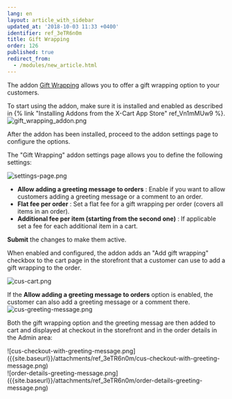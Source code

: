 ```yaml
---
lang: en
layout: article_with_sidebar
updated_at: '2018-10-03 11:33 +0400'
identifier: ref_3eTR6n0m
title: Gift Wrapping
order: 126
published: true
redirect_from:
  - /modules/new_article.html
---
```

The addon [Gift Wrapping](https://market.x-cart.com/addons/gift-wrapping.html "Gift Wrapping") allows you to offer a gift wrapping option to your customers. 

To start using the addon, make sure it is installed and enabled as described in {% link "Installing Addons from the X-Cart App Store" ref_Vn1mMUw9 %}.
![gift_wrapping_addon.png]({{site.baseurl}}/attachments/ref_3eTR6n0m/gift_wrapping_addon.png)

After the addon has been installed, proceed to the addon settings page to configure the options.

The "Gift Wrapping" addon settings page allows you to define the following settings:

![settings-page.png]({{site.baseurl}}/attachments/ref_3eTR6n0m/settings-page.png)

* **Allow adding a greeting message to orders** : Enable if you want to allow customers adding a greeting message or a comment to an order.
* **Flat fee per order** : Set a flat fee for a gift wrapping per order (covers all items in an order).
* **Additional fee per item (starting from the second one)** : If applicable set a fee for each additional item in a cart.

**Submit** the changes to make them active.

When enabled and configured, the addon adds an "Add gift wrapping" checkbox to the cart page in the storefront that a customer can use to add a gift wrapping to the order. 

![cus-cart.png]({{site.baseurl}}/attachments/ref_3eTR6n0m/cus-cart.png)

If the **Allow adding a greeting message to orders** option is enabled, the customer can also add a greeting message or a comment there.
![cus-greeting-message.png]({{site.baseurl}}/attachments/ref_3eTR6n0m/cus-greeting-message.png)

Both the gift wrapping option and the greeting messag are then added to cart and displayed at checkout in the storefront and in the order details in the Admin area:

<div class="ui stackable two column grid">
  <div class="column" markdown="span">![cus-checkout-with-greeting-message.png]({{site.baseurl}}/attachments/ref_3eTR6n0m/cus-checkout-with-greeting-message.png)</div>
  <div class="column" markdown="span">![order-details-greeting-message.png]({{site.baseurl}}/attachments/ref_3eTR6n0m/order-details-greeting-message.png)</div>
</div>

